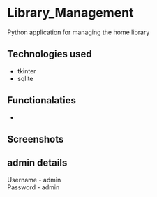 # Library_Management
Python application for managing the home library

## Technologies used
* tkinter
* sqlite

## Functionalaties
* 

## Screenshots

## admin details
Username - admin </br>
Password - admin </br>
